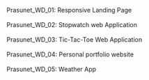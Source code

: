 Prasunet_WD_01: Responsive Landing Page <br><br>
Prasunet_WD_02: Stopwatch web Application <br><br>
Prasunet_WD_03: Tic-Tac-Toe Web Application <br><br>
Prasunet_WD_04: Personal portfolio website <br><br>
Prasunet_WD_05: Weather App <br><br>
